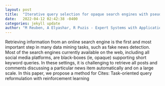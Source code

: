 ```yaml
---
layout: post
title:  "Iterative query selection for opaque search engines with pseudo relevance feedback"
date:   2022-04-12 02:42:38 -0400
categories: jekyll update
author: "M Reuben, A Elyashar, R Puzis - Expert Systems with Applications, 2022"
---
```

Retrieving information from an online search engine is the first and most important step in many data mining tasks, such as fake news detection. Most of the search engines currently available on the web, including all social media platforms, are black-boxes (ie, opaque) supporting short keyword queries. In these settings, it is challenging to retrieve all posts and comments discussing a particular news item automatically and on a large scale. In this paper, we propose a method for Cites: Task-oriented query reformulation with reinforcement learning